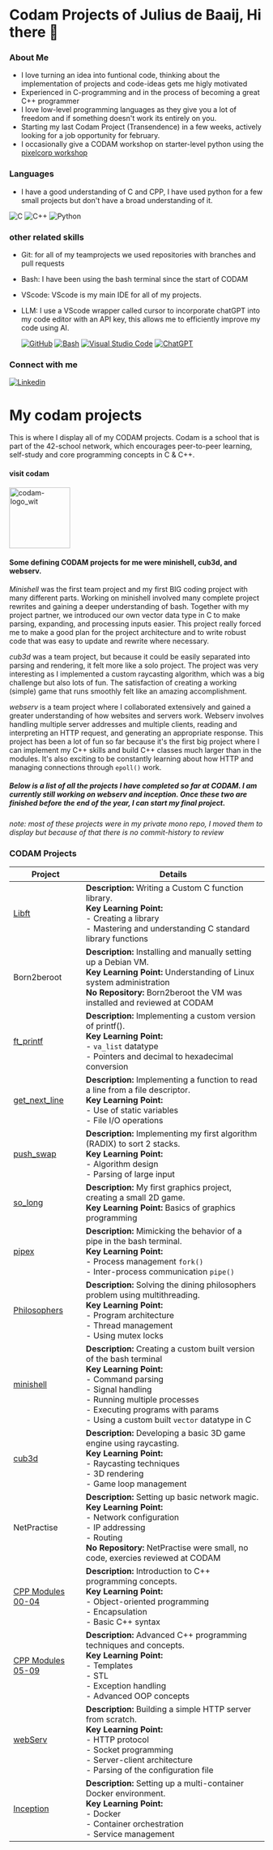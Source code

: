 # Codam Projects of Julius de Baaij, Hi there 👋

### About Me
 - I love turning an idea into funtional code, thinking about the implementation of projects and code-ideas gets me higly motivated
 - Experienced in C-programming and in the process of becoming a great C++ programmer
 - I love low-level programming languages as they give you a lot of freedom and if something doesn't work its entirely on you.
 - Starting my last Codam Project (Transendence) in a few weeks, actively looking for a job opportunity for february.
 - I occasionally give a CODAM workshop on starter-level python using the [pixelcorp workshop](https://github.com/pixelcorp-nl/canvas.edu)

### Languages
- I have a good understanding of C and CPP, I have used python for a few small projects but don't have a broad understanding of it.

![C](https://img.shields.io/badge/c-%2300599C.svg?style=for-the-badge&logo=c&logoColor=white)
![C++](https://img.shields.io/badge/c++-%2300599C.svg?style=for-the-badge&logo=c%2B%2B&logoColor=white)
![Python](https://img.shields.io/badge/python-3670A0?style=for-the-badge&logo=python&logoColor=ffdd54)

### other related skills
- Git: for all of my teamprojects we used repositories with branches and pull requests
- Bash: I have been using the bash terminal since the start of CODAM
- VScode: VScode is my main IDE for all of my projects.
- LLM: I use a VScode wrapper called cursor to incorporate chatGPT into my code editor with an API key, this allows me to efficiently improve my code using AI.

	[![GitHub](https://img.shields.io/badge/GitHub-%23121011.svg?logo=github&logoColor=white)](#)
[![Bash](https://img.shields.io/badge/Bash-4EAA25?logo=gnubash&logoColor=fff)](#)
[![Visual Studio Code](https://custom-icon-badges.demolab.com/badge/Visual%20Studio%20Code-0078d7.svg?logo=vsc&logoColor=white)](#)
[![ChatGPT](https://img.shields.io/badge/ChatGPT-74aa9c?logo=openai&logoColor=white)](#)

### Connect with me

[![Linkedin](https://img.shields.io/badge/linkedin-%230077B5.svg?style=for-the-badge&logo=linkedin&logoColor=white)](https://www.linkedin.com/in/julius-de-baaij-44a02a215/)  


# My codam projects 

This is where I display all of my CODAM projects. Codam is a school that is part of the 42-school network, which encourages peer-to-peer learning, self-study and core programming concepts in C & C++.

#### visit codam
[<img src="https://github.com/user-attachments/assets/af5a5f93-228c-4835-9a29-6ebde5ec6fe7" alt="codam-logo_wit" width="120" />](https://www.codam.nl)

#### Some defining CODAM projects for me were minishell, cub3d, and webserv.

*Minishell* was the first team project and my first BIG coding project with many different parts. Working on minishell involved many complete project rewrites and gaining a deeper understanding of bash. Together with my project partner, we introduced our own vector data type in C to make parsing, expanding, and processing inputs easier. This project really forced me to make a good plan for the project architecture and to write robust code that was easy to update and rewrite where necessary.

*cub3d* was a team project, but because it could be easily separated into parsing and rendering, it felt more like a solo project. The project was very interesting as I implemented a custom raycasting algorithm, which was a big challenge but also lots of fun. The satisfaction of creating a working (simple) game that runs smoothly felt like an amazing accomplishment.

*webserv* is a team project where I collaborated extensively and gained a greater understanding of how websites and servers work. Webserv involves handling multiple server addresses and multiple clients, reading and interpreting an HTTP request, and generating an appropriate response. This project has been a lot of fun so far because it's the first big project where I can implement my C++ skills and build C++ classes much larger than in the modules. It's also exciting to be constantly learning about how HTTP and managing connections through `epoll()` work.



##### Below is a list of all the projects I have completed so far at CODAM. I am currently still working on webserv and inception. Once these two are finished before the end of the year, I can start my final project.
*note: most of these projects were in my private mono repo, I moved them to display but because of that there is no commit-history to review*





### CODAM Projects

| Project        | Details                                                                 |
|--------------------|-------------------------------------------------------------------------|
| [Libft](https://github.com/Codam-jde-baai/ft_libft)              | **Description:** Writing a Custom C function library. <br> **Key Learning Point:**<br> - Creating a library<br> - Mastering and understanding C standard library functions |
| Born2beroot        | **Description:** Installing and manually setting up a Debian VM. <br> **Key Learning Point:** Understanding of Linux system administration <br> **No Repository:** Born2beroot the VM was installed and reviewed at CODAM |
| [ft_printf](https://github.com/Codam-jde-baai/ft_printf)          | **Description:** Implementing a custom version of printf(). <br> **Key Learning Point:**<br> - `va_list` datatype<br> - Pointers and decimal to hexadecimal conversion |
| [get_next_line](https://github.com/Codam-jde-baai/get_next_line)      | **Description:** Implementing a function to read a line from a file descriptor. <br> **Key Learning Point:**<br> - Use of static variables<br> - File I/O operations |
| [push_swap](https://github.com/Codam-jde-baai/push_swap)          | **Description:** Implementing my first algorithm (RADIX) to sort 2 stacks. <br> **Key Learning Point:**<br> - Algorithm design<br> - Parsing of large input |
| [so_long](https://github.com/Codam-jde-baai/so_long)            | **Description:** My first graphics project, creating a small 2D game. <br> **Key Learning Point:** Basics of graphics programming |
| [pipex](https://github.com/Codam-jde-baai/pipex)              | **Description:** Mimicking the behavior of a pipe in the bash terminal. <br> **Key Learning Point:**<br> - Process management `fork()`<br> - Inter-process communication `pipe()` |
| [Philosophers](https://github.com/Codam-jde-baai/Philosophers)       | **Description:** Solving the dining philosophers problem using multithreading. <br> **Key Learning Point:**<br> - Program architecture <br> - Thread management<br> - Using mutex locks |
| [minishell](https://github.com/Codam-jde-baai/minishell)          | **Description:** Creating a custom built version of the bash terminal <br> **Key Learning Point:**<br> - Command parsing<br> - Signal handling<br> - Running multiple processes<br> - Executing programs with params <br> - Using a custom built `vector` datatype in C |
| [cub3d](https://github.com/Codam-jde-baai/cub3D)              | **Description:** Developing a basic 3D game engine using raycasting. <br> **Key Learning Point:**<br> - Raycasting techniques<br> - 3D rendering<br> - Game loop management |
| NetPractise        | **Description:** Setting up basic network magic. <br> **Key Learning Point:**<br> - Network configuration<br> - IP addressing<br> - Routing <br> **No Repository:** NetPractise were small, no code, exercies reviewed at CODAM |
| [CPP Modules 00-04](https://github.com/Codam-jde-baai/CPP_modules_00-04)  | **Description:** Introduction to C++ programming concepts. <br> **Key Learning Point:**<br> - Object-oriented programming<br> - Encapsulation<br> - Basic C++ syntax |
| [CPP Modules 05-09](https://github.com/Codam-jde-baai/CPP_modules_05-09)  | **Description:** Advanced C++ programming techniques and concepts. <br> **Key Learning Point:**<br> - Templates<br> - STL<br> - Exception handling<br> - Advanced OOP concepts |
| [webServ](https://github.com/smclacke/webserv)  | **Description:** Building a simple HTTP server from scratch. <br> **Key Learning Point:**<br> - HTTP protocol<br> - Socket programming<br> - Server-client architecture<br> - Parsing of the configuration file |
| [Inception](https://github.com/Codam-jde-baai/Inception42)          | **Description:** Setting up a multi-container Docker environment. <br> **Key Learning Point:**<br> - Docker<br> - Container orchestration<br> - Service management |
